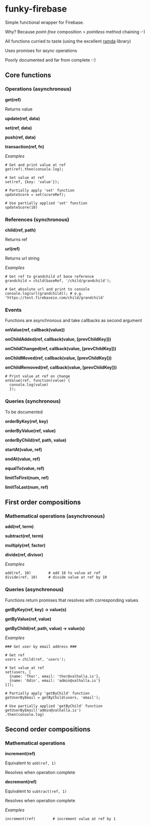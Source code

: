 # funky-firebase

Simple functional wrapper for Firebase.

Why? Because _point-free_ composition > _pointless_ method chaining :-)

All functions curried to taste (using the excellent [ramda](http://ramdajs.com/) library)

Uses promises for async operations

Poorly documented and far from complete :-)

## Core functions

### Operations (asynchronous)

**get(ref)**

Returns value

**update(ref, data)**

**set(ref, data)**

**push(ref, data)**

**transaction(ref, fn)**

_Examples_
```
# Get and print value at ref
get(ref).then(console.log);

# Set value at ref
set(ref, {key: 'value'});

# Partially apply 'set' function
updateScore = set(scoreRef);

# Use partially applied 'set' function
updateScore(10)
```

### References (synchronous)

**child(ref, path)**

Returns ref

**url(ref)**

Returns url string

_Examples_
```
# Get ref to grandchild of base reference
grandchild = child(baseRef, '/child/grandchild');

# Get absolute url and print to console
console.log(url(grandchild)); # e.g. 'https://test.firebaseio.com/child/grandchild'
```

### Events
Functions are asynchronous and take callbacks as second argument

**onValue(ref, callback(value))**

**onChildAdded(ref, callback(value, [prevChildKey]))**

**onChildChanged(ref, callback(value, [prevChildKey]))**

**onChildMoved(ref, callback(value, [prevChildKey]))**

**onChildRemoved(ref, callback(value, [prevChildKey]))**

```
# Print value at ref on change
onValue(ref, function(value) {
  console.log(value)
  });
```

### Queries (synchronous)

To be documented

**orderByKey(ref, key)**

**orderByValue(ref, value)**

**orderByChild(ref, path, value)**

**startAt(value, ref)**

**endAt(value, ref)**

**equalTo(value, ref)**

**limitToFirst(num, ref)**

**limitToLast(num, ref)**




## First order compositions

### Mathematical operations (asynchronous)

**add(ref, term)**

**subtract(ref, term)**

**multiply(ref, factor)**

**divide(ref, divisor)**

_Examples_
```
add(ref, 10)        # add 10 to value at ref
divide(ref, 10)     # divide value at ref by 10
```

### Queries (asynchronous)

Functions return promises that resolves with corresponding values

**getByKey(ref, key) -> value(s)**

**getByValue(ref, value)**

**getByChild(ref, path, value) -> value(s)**

_Examples_
```
### Get user by email address ###

# Get ref
users = child(ref, 'users');

# Set value at ref
set(users, [
  {name: 'Thor', email: 'thor@valhalla.is'},
  {name: 'Odin', email: 'admin@valhalla.is'}
}]);

# Partially apply 'getByChild' function
getUserByEmail = getByChild(users, 'email');

# Use partially applied 'getByChild' function
getUserByEmail('admin@valhalla.is')
.then(console.log)
```

## Second order compositions

### Mathematical operations

**increment(ref)**

Equivalent to `add(ref, 1)`

Resolves when operation complete

**decrement(ref)**

Equivalent to `subtract(ref, 1)`

Resolves when operation complete

_Examples_

```
increment(ref)        # increment value at ref by 1
```

